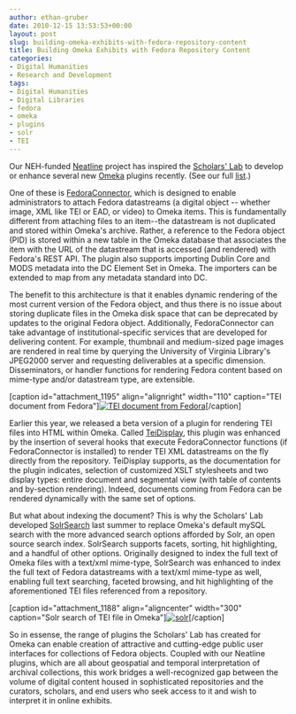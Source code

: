 ```yaml
---
author: ethan-gruber
date: 2010-12-15 13:53:53+00:00
layout: post
slug: building-omeka-exhibits-with-fedora-repository-content
title: Building Omeka Exhibits with Fedora Repository Content
categories:
- Digital Humanities
- Research and Development
tags:
- Digital Humanities
- Digital Libraries
- fedora
- omeka
- plugins
- solr
- TEI
---
```


Our NEH-funded [Neatline](http://www.scholarslab.org/projects/neatline/) project has inspired the [Scholars' Lab](http://lib.virginia.edu) to develop or enhance several new [Omeka](http://www.omeka.org) plugins recently. (See our full [list](http://www.scholarslab.org/projects/omeka-plugins/).)

One of these is [FedoraConnector](http://omeka.org/codex/Plugins/FedoraConnector), which is designed to enable administrators to attach Fedora datastreams (a digital object -- whether image, XML like TEI or EAD, or video) to Omeka items.  This is fundamentally different from attaching files to an item--the datastream is not duplicated and stored within Omeka's archive.  Rather, a reference to the Fedora object (PID) is stored within a new table in the Omeka database that associates the item with the URL of the datastream that is accessed (and rendered) with Fedora's REST API.  The plugin also supports importing Dublin Core and MODS metadata into the DC Element Set in Omeka.  The importers can be extended to map from any metadata standard into DC.

The benefit to this architecture is that it enables dynamic rendering of the most current version of the Fedora object, and thus there is no issue about storing duplicate files in the Omeka disk space that can be deprecated by updates to the original Fedora object.  Additionally, FedoraConnector can take advantage of institutional-specific services that are developed for delivering content.  For example, thumbnail and medium-sized page images are rendered in real time by querying the University of Virginia Library's JPEG2000 server and requesting deliverables at a specific dimension.  Disseminators, or handler functions for rendering Fedora content based on mime-type and/or datastream type, are extensible.

[caption id="attachment_1195" align="alignright" width="110" caption="TEI document from Fedora"][![TEI document from Fedora](http://www.scholarslab.org/wp-content/uploads/2010/12/segmental-tei-110x110.png)](http://www.scholarslab.org/digital-humanities/building-omeka-exhibits-with-fedora-repository-content/attachment/segmental-tei/)[/caption]

Earlier this year, we released a beta version of a plugin for rendering TEI files into HTML within Omeka.  Called [TeiDisplay](http://omeka.org/codex/Plugins/TeiDisplay), this plugin was enhanced by the insertion of several hooks that execute FedoraConnector functions (if FedoraConnector is installed) to render TEI XML datastreams on the fly directly from the repository.  TeiDisplay supports, as the documentation for the plugin indicates, selection of customized XSLT stylesheets and two display types: entire document and segmental view (with table of contents and by-section rendering).  Indeed, documents coming from Fedora can be rendered dynamically with the same set of options.

But what about indexing the document?  This is why the Scholars' Lab developed [SolrSearch](http://omeka.org/codex/Plugins/SolrSearch) last summer to replace Omeka's default mySQL search with the more advanced search options afforded by Solr, an open source search index.  SolrSearch supports facets, sorting, hit highlighting, and a handful of other options.  Originally designed to index the full text of Omeka files with a text/xml mime-type, SolrSearch was enhanced to index the full text of Fedora datastreams with a text/xml mime-type as well, enabling full text searching, faceted browsing, and hit highlighting of the aforementioned TEI files referenced from a repository.

[caption id="attachment_1188" align="aligncenter" width="300" caption="Solr search of TEI file in Omeka"][![solr](http://www.scholarslab.org/wp-content/uploads/2010/12/solr-300x116.png)](http://www.scholarslab.org/digital-humanities/building-omeka-exhibits-with-fedora-repository-content/attachment/solr/)[/caption]

So in essense, the range of plugins the Scholars' Lab has created for Omeka can enable creation of attractive and cutting-edge public user interfaces for collections of Fedora objects.  Coupled with our Neatline plugins, which are all about geospatial and temporal interpretation of archival collections, this work bridges a well-recognized gap between the  volume of digital content housed in sophisticated repositories and the curators, scholars, and end users who seek access to it and wish to interpret it in online exhibits.
